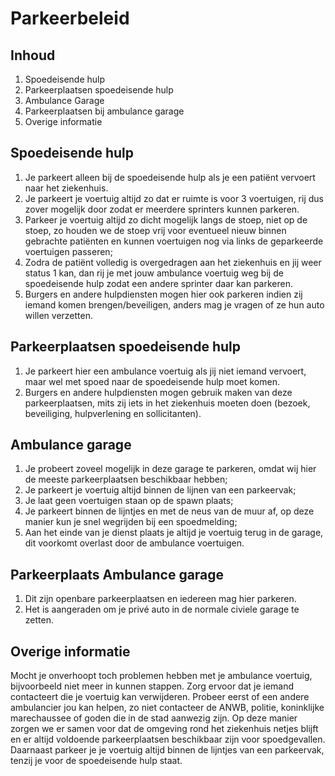 # Parkeerbeleid

## Inhoud

1. Spoedeisende hulp
2. Parkeerplaatsen spoedeisende hulp
3. Ambulance Garage
4. Parkeerplaatsen bij ambulance garage
5. Overige informatie

## Spoedeisende hulp

1. Je parkeert alleen bij de spoedeisende hulp als je een patiënt vervoert naar het ziekenhuis.
2. Je parkeert je voertuig altijd zo dat er ruimte is voor 3 voertuigen, rij dus zover mogelijk door zodat er meerdere sprinters kunnen parkeren.
3. Parkeer je voertuig altijd zo dicht mogelijk langs de stoep, niet op de stoep, zo houden we de stoep vrij voor eventueel nieuw binnen gebrachte patiënten en kunnen voertuigen nog via links de geparkeerde voertuigen passeren;
4. Zodra de patiënt volledig is overgedragen aan het ziekenhuis en jij weer status 1 kan, dan rij je met jouw ambulance voertuig weg bij de spoedeisende hulp zodat een andere sprinter daar kan parkeren.
5. Burgers en andere hulpdiensten mogen hier ook parkeren indien zij iemand komen brengen/beveiligen, anders mag je vragen of ze hun auto willen verzetten.

## Parkeerplaatsen spoedeisende hulp

1. Je parkeert hier een ambulance voertuig als jij niet iemand vervoert, maar wel met spoed naar de spoedeisende hulp moet komen.
2. Burgers en andere hulpdiensten mogen gebruik maken van deze parkeerplaatsen, mits zij iets in het ziekenhuis moeten doen (bezoek, beveiliging, hulpverlening en sollicitanten).

## Ambulance garage

1. Je probeert zoveel mogelijk in deze garage te parkeren, omdat wij hier de meeste parkeerplaatsen beschikbaar hebben;
2. Je parkeert je voertuig altijd binnen de lijnen van een parkeervak;
3. Je laat geen voertuigen staan op de spawn plaats;
4. Je parkeert binnen de lijntjes en met de neus van de muur af, op deze manier kun je snel wegrijden bij een spoedmelding;
5. Aan het einde van je dienst plaats je altijd je voertuig terug in de garage, dit voorkomt overlast door de ambulance voertuigen.

## Parkeerplaats Ambulance garage

1. Dit zijn openbare parkeerplaatsen en iedereen mag hier parkeren.
2. Het is aangeraden om je privé auto in de normale civiele garage te zetten.

## Overige informatie

Mocht je onverhoopt toch problemen hebben met je ambulance voertuig, bijvoorbeeld niet meer in kunnen stappen. 
Zorg ervoor dat je iemand contacteert die je voertuig kan verwijderen. 
Probeer eerst of een andere ambulancier jou kan helpen, zo niet contacteer de ANWB, politie, koninklijke marechaussee of goden die in de stad aanwezig zijn. 
Op deze manier zorgen we er samen voor dat de omgeving rond het ziekenhuis netjes blijft en er altijd voldoende parkeerplaatsen beschikbaar zijn voor spoedgevallen. 
Daarnaast parkeer je je voertuig altijd binnen de lijntjes van een parkeervak, tenzij je voor de spoedeisende hulp staat.
